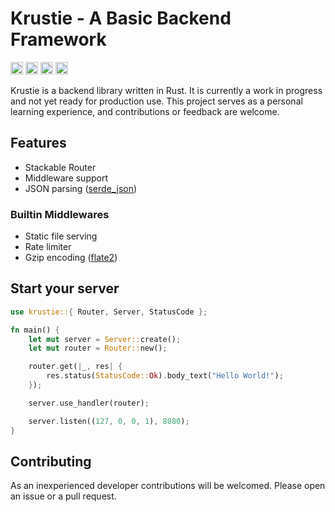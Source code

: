# Krustie - A Basic Backend Framework

[<img alt="github" src="https://img.shields.io/badge/github-krustie-8da0cb?style=for-the-badge&labelColor=555555&logo=github" height="20">](https://github.com/emrecancorapci/krustie)
[<img alt="crates.io" src="https://img.shields.io/crates/v/krustie.svg?style=for-the-badge&color=fc8d62&logo=rust" height="20">](https://crates.io/crates/krustie)
[<img alt="docs.rs" src="https://img.shields.io/badge/docs.rs-krustie-66c2a5?style=for-the-badge&labelColor=555555&logo=docs.rs" height="20">](https://docs.rs/krustie)
[<img alt="build status" src="https://img.shields.io/github/actions/workflow/status/emrecancorapci/krustie/rust.yml?branch=main&style=for-the-badge" height="20">](https://github.com/emrecancorapci/krustie/actions?query=branch%3main)

Krustie is a backend library written in Rust. It is currently a work in progress and not yet ready for production use. This project serves as a personal learning experience, and contributions or feedback are welcome.

## Features

- Stackable Router
- Middleware support
- JSON parsing ([serde_json](https://crates.io/crates/serde_json))

### Builtin Middlewares

- Static file serving
- Rate limiter
- Gzip encoding ([flate2](https://crates.io/crates/flate2))

## Start your server

```rust
use krustie::{ Router, Server, StatusCode };

fn main() {
    let mut server = Server::create();
    let mut router = Router::new();

    router.get(|_, res| {
        res.status(StatusCode::Ok).body_text("Hello World!");
    });

    server.use_handler(router);

    server.listen((127, 0, 0, 1), 8080);
}
```

## Contributing

As an inexperienced developer contributions will be welcomed. Please open an issue or a pull request.
